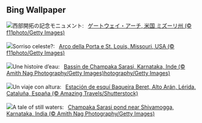 ## Bing Wallpaper
![](https://www.bing.com/th?id=OHR.StLouisArch_JA-JP0218152600_UHD.jpg&w=1000)西部開拓の記念モニュメント:&nbsp;&ensp;[ゲートウェイ・アーチ, 米国 ミズーリ州 (© f11photo/Getty Images)](https://www.bing.com/th?id=OHR.StLouisArch_JA-JP0218152600_UHD.jpg)
<br><br/>
![](https://www.bing.com/th?id=OHR.StLouisArch_IT-IT9390622803_UHD.jpg&w=1000)Sorriso celeste?:&nbsp;&ensp;[Arco della Porta e St. Louis, Missouri, USA (© f11photo/Getty Images)](https://www.bing.com/th?id=OHR.StLouisArch_IT-IT9390622803_UHD.jpg)
<br><br/>
![](https://www.bing.com/th?id=OHR.ChampakaSarasi_FR-FR2567169417_UHD.jpg&w=1000)Une histoire d’eau:&nbsp;&ensp;[Bassin de Champaka Sarasi, Karnataka, Inde (© Amith Nag Photography/Getty Images)hotography/Getty Images)](https://www.bing.com/th?id=OHR.ChampakaSarasi_FR-FR2567169417_UHD.jpg)
<br><br/>
![](https://www.bing.com/th?id=OHR.SkiResortBaqueiraBeret_ES-ES4946875842_UHD.jpg&w=1000)Un viaje con altura:&nbsp;&ensp;[Estación de esquí Baqueira Beret, Alto Arán, Lérida, Cataluña, España (© Amazing Travels/Shutterstock)](https://www.bing.com/th?id=OHR.SkiResortBaqueiraBeret_ES-ES4946875842_UHD.jpg)
<br><br/>
![](https://www.bing.com/th?id=OHR.ChampakaSarasi_EN-GB0515103578_UHD.jpg&w=1000)A tale of still waters:&nbsp;&ensp;[Champaka Sarasi pond near Shivamogga, Karnataka, India (© Amith Nag Photography/Getty Images)](https://www.bing.com/th?id=OHR.ChampakaSarasi_EN-GB0515103578_UHD.jpg)
<br><br/>
